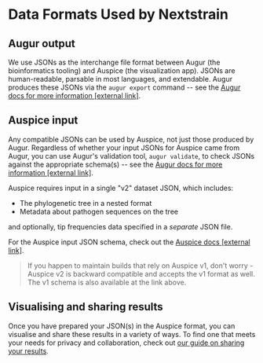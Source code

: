 # Data Formats Used by Nextstrain

## Augur output

We use JSONs as the interchange file format between Augur (the bioinformatics tooling) and Auspice (the visualization app).
JSONs are human-readable, parsable in most languages, and extendable.
Augur produces these JSONs via the `augur export` command -- see the [Augur docs for more information [external link]](https://nextstrain-augur.readthedocs.io/en/stable/usage/cli/export.html).

## Auspice input

Any compatible JSONs can be used by Auspice, not just those produced by Augur. Regardless of whether your input JSONs for Auspice came from Augur, you can use Augur's validation tool, `augur validate`, to check JSONs against the appropriate schema(s) --  see the [Augur docs for more information [external link]](https://nextstrain-augur.readthedocs.io/en/stable/usage/cli/validate.html).

Auspice requires input in a single "v2" dataset JSON, which includes:
- The phylogenetic tree in a nested format
- Metadata about pathogen sequences on the tree

and optionally, tip frequencies data specified in a _separate_ JSON file.

For the Auspice input JSON schema, check out the [Auspice docs [external link]](https://nextstrain.github.io/auspice/introduction/how-to-run#input-file-formats).

> If you happen to maintain builds that rely on Auspice v1, don't worry - Auspice v2 is backward compatible and accepts the v1 format as well. The v1 schema is also available at the link above.

## Visualising and sharing results

Once you have prepared your JSON(s) in the Auspice format, you can visualise and share these results in a variety of ways. To find one that meets your needs for privacy and collaboration, check out [our guide on sharing your results](../../guides/share/sharing-data).
